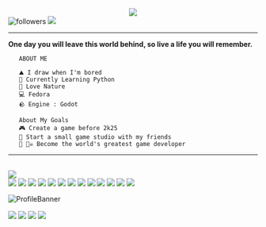 <div align="center"><a href="https://github.com/samthepacman"><img src="https://github.com/samthepacman/samthepacman/blob/master/assets/mainprof.jpg"/></a></div>
<div align="left">
<img alt="followers" title="Follow me on Github" src="https://img.shields.io/github/followers/samthepacman?color=FBB86C&style=for-the-badge&logo=github&label=Follow"/> 
<img src="https://img.shields.io/badge/Spotify-1ED760?&style=for-the-badge&logo=spotify&logoColor=white"/> 
</div><hr>

<strong>One day you will leave this world behind, so live a life you will remember.</strong>
```
   ABOUT ME
   
   ⛰️ I draw when I'm bored
   🐍 Currently Learning Python
   🌲 Love Nature
   💻 Fedora
   🪨 Engine : Godot
```
```
   About My Goals      
   🎮 Create a game before 2k25
   🏢 Start a small game studio with my friends
   👑 🏴‍☠️ Become the world's greatest game developer
```
<hr>     
<br>

<div align="left">
      <a href="https://github.com/samthepacman"><img src="https://github.com/samthepacman/samthepacman/blob/master/assets/introbanner.png"/></a>
</div>
<div align="left">
<img src=https://img.shields.io/badge/Flutter-02569B?style=for-the-badge&logo=flutter>
<img src=https://img.shields.io/badge/python-3670A0?style=for-the-badge&logo=python&logoColor=ffdd54>
<img src=https://img.shields.io/badge/node.js-6DA55F?style=for-the-badge&logo=node.js&logoColor=white>
<img src=https://img.shields.io/badge/javascript-%23323330.svg?style=for-the-badge&logo=javascript&logoColor=%23F7DF1E>
<img src=https://img.shields.io/badge/Haskell-5e5086?style=for-the-badge&logo=haskell&logoColor=white>
<img src=https://img.shields.io/badge/figma-%23F24E1E.svg?style=for-the-badge&logo=figma&logoColor=white>
<img src=https://img.shields.io/badge/docker-%230db7ed.svg?style=for-the-badge&logo=docker&logoColor=white>
<img src=https://img.shields.io/badge/-Arduino-00979D?style=for-the-badge&logo=Arduino&logoColor=white>
<img src="https://img.shields.io/badge/Gimp-657D8B?style=for-the-badge&logo=gimp&logoColor=FFFFFF"/>
<img src="https://img.shields.io/badge/Godot-3670A0?style=for-the-badge&logo=godot&logoColor=ffdd54"/>
<img src="https://img.shields.io/badge/Blender-%23F5792A.svg?style=for-the-badge&logo=blender&logoColor=white"/>
<img src="https://img.shields.io/badge/Inkscape-e0e0e0?style=for-the-badge&logo=inkscape&logoColor=080A13"/>
<img src="https://img.shields.io/badge/Krita-203759?style=for-the-badge&logo=krita&logoColor=EEF37B"/> 
</div>


![ProfileBanner](https://raw.githubusercontent.com/samthepacman/samthepacman/master/assets/contacts.png)
<p align="left">
<a href="https://instagram.com/chanman_xyz" target="blank"><img align="center"src="https://img.shields.io/badge/Instagram-%23E4405F.svg?logo=Instagram&logoColor=white&style=for-the-badge"/></a>
<a href="https://matrix.to/#/@devnet2.0:matrix.org" target="blank"><img align="center" src="https://img.shields.io/badge/Matrix-%44CF6B5F.svg?logo=Matrix&logoColor=white&style=for-the-badge"/></a>
<a href="https://reddit.com/user/chandra_004" target="blank"><img align="center" src="https://img.shields.io/badge/Reddit-%23FF4500.svg?logo=Reddit&logoColor=white&style=for-the-badge"/></a>
<a href="<a href="https://replit.com/@samthepacman" target="blank"><img align="center" src="https://img.shields.io/badge/Replit-%23163170.svg?logo=replit&logoColor=white&style=for-the-badge"/></a>
  </p>
